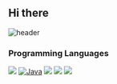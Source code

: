 ## Hi there

![header](https://capsule-render.vercel.app/api?type=waving&color=auto&height=300&section=header&text=kim%20ujinrender&fontSize=90)

### Programming Languages
<img src="https://img.shields.io/badge/HTML5-E34F26?style=flat-square&logo=HTML5&logoColor=white"/></a>
<a href="" target="_blank"><img alt="Java" src="https://img.shields.io/badge/java-%23ED8B00.svg?&style=flat-square&logo=java&logoColor=white"/></a>
<img src="https://img.shields.io/badge/JavaScript-F7DF1E?style=flat-square&logo=JavaScript&logoColor=white"/></a>
<img src="https://img.shields.io/badge/MySQL-4479A1?style=flat-square&logo=MySQL&logoColor=white"/></a>
<img src="https://img.shields.io/badge/c++-00599C?style=flat-square&logo=c%2B%2B&logoColor=white"/></a>

